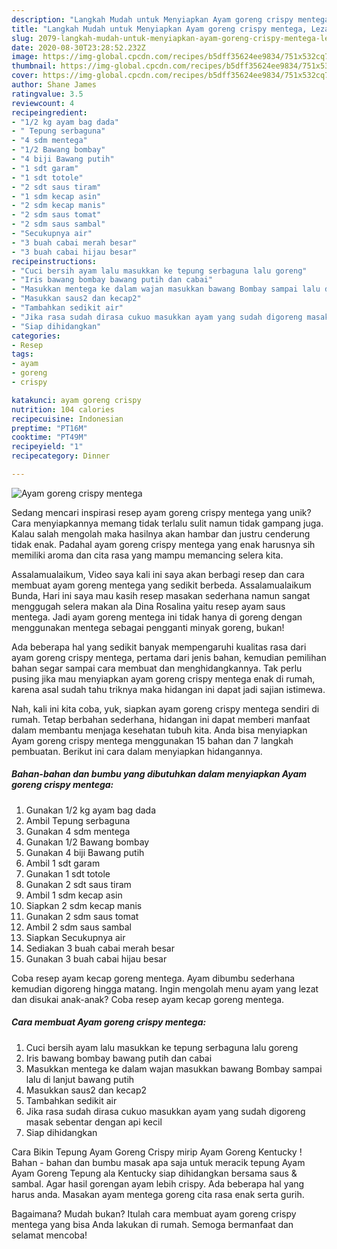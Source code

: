 ```yaml
---
description: "Langkah Mudah untuk Menyiapkan Ayam goreng crispy mentega, Lezat Sekali"
title: "Langkah Mudah untuk Menyiapkan Ayam goreng crispy mentega, Lezat Sekali"
slug: 2079-langkah-mudah-untuk-menyiapkan-ayam-goreng-crispy-mentega-lezat-sekali
date: 2020-08-30T23:28:52.232Z
image: https://img-global.cpcdn.com/recipes/b5dff35624ee9834/751x532cq70/ayam-goreng-crispy-mentega-foto-resep-utama.jpg
thumbnail: https://img-global.cpcdn.com/recipes/b5dff35624ee9834/751x532cq70/ayam-goreng-crispy-mentega-foto-resep-utama.jpg
cover: https://img-global.cpcdn.com/recipes/b5dff35624ee9834/751x532cq70/ayam-goreng-crispy-mentega-foto-resep-utama.jpg
author: Shane James
ratingvalue: 3.5
reviewcount: 4
recipeingredient:
- "1/2 kg ayam bag dada"
- " Tepung serbaguna"
- "4 sdm mentega"
- "1/2 Bawang bombay"
- "4 biji Bawang putih"
- "1 sdt garam"
- "1 sdt totole"
- "2 sdt saus tiram"
- "1 sdm kecap asin"
- "2 sdm kecap manis"
- "2 sdm saus tomat"
- "2 sdm saus sambal"
- "Secukupnya air"
- "3 buah cabai merah besar"
- "3 buah cabai hijau besar"
recipeinstructions:
- "Cuci bersih ayam lalu masukkan ke tepung serbaguna lalu goreng"
- "Iris bawang bombay bawang putih dan cabai"
- "Masukkan mentega ke dalam wajan masukkan bawang Bombay sampai lalu di lanjut bawang putih"
- "Masukkan saus2 dan kecap2"
- "Tambahkan sedikit air"
- "Jika rasa sudah dirasa cukuo masukkan ayam yang sudah digoreng masak sebentar dengan api kecil"
- "Siap dihidangkan"
categories:
- Resep
tags:
- ayam
- goreng
- crispy

katakunci: ayam goreng crispy 
nutrition: 104 calories
recipecuisine: Indonesian
preptime: "PT16M"
cooktime: "PT49M"
recipeyield: "1"
recipecategory: Dinner

---
```



![Ayam goreng crispy mentega](https://img-global.cpcdn.com/recipes/b5dff35624ee9834/751x532cq70/ayam-goreng-crispy-mentega-foto-resep-utama.jpg)

Sedang mencari inspirasi resep ayam goreng crispy mentega yang unik? Cara menyiapkannya memang tidak terlalu sulit namun tidak gampang juga. Kalau salah mengolah maka hasilnya akan hambar dan justru cenderung tidak enak. Padahal ayam goreng crispy mentega yang enak harusnya sih memiliki aroma dan cita rasa yang mampu memancing selera kita.

Assalamualaikum, Video saya kali ini saya akan berbagi resep dan cara membuat ayam goreng mentega yang sedikit berbeda. Assalamualaikum Bunda, Hari ini saya mau kasih resep masakan sederhana namun sangat menggugah selera makan ala Dina Rosalina yaitu resep ayam saus mentega. Jadi ayam goreng mentega ini tidak hanya di goreng dengan menggunakan mentega sebagai pengganti minyak goreng, bukan!

Ada beberapa hal yang sedikit banyak mempengaruhi kualitas rasa dari ayam goreng crispy mentega, pertama dari jenis bahan, kemudian pemilihan bahan segar sampai cara membuat dan menghidangkannya. Tak perlu pusing jika mau menyiapkan ayam goreng crispy mentega enak di rumah, karena asal sudah tahu triknya maka hidangan ini dapat jadi sajian istimewa.


Nah, kali ini kita coba, yuk, siapkan ayam goreng crispy mentega sendiri di rumah. Tetap berbahan sederhana, hidangan ini dapat memberi manfaat dalam membantu menjaga kesehatan tubuh kita. Anda bisa menyiapkan Ayam goreng crispy mentega menggunakan 15 bahan dan 7 langkah pembuatan. Berikut ini cara dalam menyiapkan hidangannya.

<!--inarticleads1-->

##### Bahan-bahan dan bumbu yang dibutuhkan dalam menyiapkan Ayam goreng crispy mentega:

1. Gunakan 1/2 kg ayam bag dada
1. Ambil  Tepung serbaguna
1. Gunakan 4 sdm mentega
1. Gunakan 1/2 Bawang bombay
1. Gunakan 4 biji Bawang putih
1. Ambil 1 sdt garam
1. Gunakan 1 sdt totole
1. Gunakan 2 sdt saus tiram
1. Ambil 1 sdm kecap asin
1. Siapkan 2 sdm kecap manis
1. Gunakan 2 sdm saus tomat
1. Ambil 2 sdm saus sambal
1. Siapkan Secukupnya air
1. Sediakan 3 buah cabai merah besar
1. Gunakan 3 buah cabai hijau besar


Coba resep ayam kecap goreng mentega. Ayam dibumbu sederhana kemudian digoreng hingga matang. Ingin mengolah menu ayam yang lezat dan disukai anak-anak? Coba resep ayam kecap goreng mentega. 

<!--inarticleads2-->

##### Cara membuat Ayam goreng crispy mentega:

1. Cuci bersih ayam lalu masukkan ke tepung serbaguna lalu goreng
1. Iris bawang bombay bawang putih dan cabai
1. Masukkan mentega ke dalam wajan masukkan bawang Bombay sampai lalu di lanjut bawang putih
1. Masukkan saus2 dan kecap2
1. Tambahkan sedikit air
1. Jika rasa sudah dirasa cukuo masukkan ayam yang sudah digoreng masak sebentar dengan api kecil
1. Siap dihidangkan


Cara Bikin Tepung Ayam Goreng Crispy mirip Ayam Goreng Kentucky ! Bahan - bahan dan bumbu masak apa saja untuk meracik tepung Ayam Ayam Goreng Tepung ala Kentucky siap dihidangkan bersama saus &amp; sambal. Agar hasil gorengan ayam lebih crispy. Ada beberapa hal yang harus anda. Masakan ayam mentega goreng cita rasa enak serta gurih. 

Bagaimana? Mudah bukan? Itulah cara membuat ayam goreng crispy mentega yang bisa Anda lakukan di rumah. Semoga bermanfaat dan selamat mencoba!
